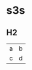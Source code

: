 # s3s
## H2
<table>
  <tr>
    <td>a</td>
    <td>b</td>
  </tr>
  <tr>
    <td>c</td>
    <td>d</td>
  </tr>
</table>
